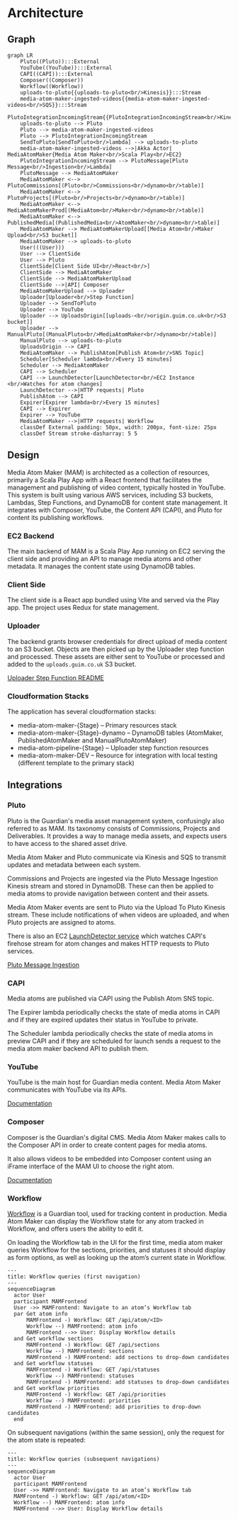 # Architecture

## Graph

```mermaid
graph LR
    Pluto((Pluto)):::External
    YouTube((YouTube)):::External
    CAPI((CAPI)):::External
    Composer((Composer))
    Workflow((Workflow))
    uploads-to-pluto{{uploads-to-pluto<br/>Kinesis}}:::Stream
    media-atom-maker-ingested-videos{{media-atom-maker-ingested-videos<br/>SQS}}:::Stream
    PlutoIntegrationIncomingStream{{PlutoIntegrationIncomingStream<br/>Kinesis}}:::Stream
    uploads-to-pluto --> Pluto
    Pluto --> media-atom-maker-ingested-videos
    Pluto --> PlutoIntegrationIncomingStream
    SendToPluto[SendToPluto<br/>lambda] --> uploads-to-pluto
    media-atom-maker-ingested-videos -->|Akka Actor| MediaAtomMaker{Media Atom Maker<br/>Scala Play<br/>EC2}
    PlutoIntegrationIncomingStream --> PlutoMessage[Pluto Message<br/>Ingestion<br/>Lambda]
    PlutoMessage --> MediaAtomMaker
    MediaAtomMaker <--> PlutoCommissions[(Pluto<br/>Commissions<br/>dynamo<br/>table)]
    MediaAtomMaker <--> PlutoProjects[(Pluto<br/>Projects<br/>dynamo<br/>table)]
    MediaAtomMaker <--> MediaAtomMakerProd[(MediaAtom<br/>Maker<br/>dynamo<br/>table)]
    MediaAtomMaker <--> PublishedMedia[(PublishedMedia<br/>AtomMaker<br/>dynamo<br/>table)]
    MediaAtomMaker --> MediaAtomMakerUpload[[Media Atom<br/>Maker Upload<br/>S3 bucket]]
    MediaAtomMaker --> uploads-to-pluto
    User(((User)))
    User --> ClientSide
    User --> Pluto
    ClientSide[Client Side UI<br/>React<br/>]
    ClientSide --> MediaAtomMaker
    ClientSide --> MediaAtomMakerUpload
    ClientSide -->|API| Composer
    MediaAtomMakerUpload --> Uploader
    Uploader[Uploader<br/>Step Function]
    Uploader --> SendToPluto
    Uploader --> YouTube
    Uploader --> UploadsOrigin[[uploads-<br/>origin.guim.co.uk<br/>S3 bucket]]
    Uploader --> ManualPluto[(ManualPluto<br/>MediaAtomMaker<br/>dynamo<br/>table)]
    ManualPluto --> uploads-to-pluto
    UploadsOrigin --> CAPI
    MediaAtomMaker --> PublishAtom[Publish Atom<br/>SNS Topic]
    Scheduler[Scheduler lambda<br/>Every 15 minutes]
    Scheduler --> MediaAtomMaker
    CAPI --> Scheduler
    CAPI --> LaunchDetector[LaunchDetector<br/>EC2 Instance <br/>Watches for atom changes]
    LaunchDetector -->|HTTP requests| Pluto
    PublishAtom --> CAPI
    Expirer[Expirer lambda<br/>Every 15 minutes]
    CAPI --> Expirer
    Expirer --> YouTube
    MediaAtomMaker -->|HTTP requests| Workflow
    classDef External padding: 50px, width: 200px, font-size: 25px
    classDef Stream stroke-dasharray: 5 5
```

## Design

Media Atom Maker (MAM) is architected as a collection of resources, primarily a Scala Play App with a React frontend
that facilitates the management and publishing of video content, typically hosted in YouTube. This system is built using
various AWS services, including S3 buckets, Lambdas, Step Functions, and DynamoDB for content state management. It
integrates with Composer, YouTube, the Content API (CAPI), and Pluto for content its publishing workflows.

### EC2 Backend

The main backend of MAM is a Scala Play App running on EC2 serving the client side and providing an API to manage media
atoms and other metadata. It manages the content state using DynamoDB tables.

### Client Side

The client side is a React app bundled using Vite and served via the Play app. The project uses Redux for state
management.

### Uploader

The backend grants browser credentials for direct upload of media content to an S3 bucket. Objects are then picked up by
the Uploader step function and processed. These assets are either sent to YouTube or processed and added to the
`uploads.guim.co.uk` S3 bucket.

[Uploader Step Function README](../uploader/README.md)

### Cloudformation Stacks

The application has several cloudformation stacks:

- media-atom-maker-{Stage} – Primary resources stack
- media-atom-maker-{Stage}-dynamo – DynamoDB tables (AtomMaker, PublishedAtomMaker and ManualPlutoAtomMaker)
- media-atom-pipeline-{Stage} – Uploader step function resources
- media-atom-maker-DEV – Resource for integration with local testing (different template to the primary stack)

## Integrations

### Pluto

Pluto is the Guardian's media asset management system, confusingly also referred to as MAM. Its taxonomy consists of
Commissions, Projects and Deliverables. It provides a way to manage media assets, and expects users to have access to
the shared asset drive.

Media Atom Maker and Pluto communicate via Kinesis and SQS to transmit updates and metadata between each system.

Commissions and Projects are ingested via the Pluto Message Ingestion Kinesis stream and stored in DynamoDB. These can
then be applied to media atoms to provide navigation between content and their assets.

Media Atom Maker events are sent to Pluto via the Upload To Pluto Kinesis stream. These include notifications of when
videos are uploaded, and when Pluto projects are assigned to atoms.

There is also an EC2 [LaunchDetector service](https://github.com/guardian/multimedia-launchdetector-v3) which watches CAPI's firehose stream for atom changes and makes HTTP
requests to Pluto services.

[Pluto Message Ingestion](../pluto-message-ingestion/README.md)

### CAPI

Media atoms are published via CAPI using the Publish Atom SNS topic.

The Expirer lambda periodically checks the state of media atoms in CAPI and if they are expired updates their status in
YouTube to private.

The Scheduler lambda periodically checks the state of media atoms in preview CAPI and if they are scheduled for launch sends a
request to the media atom maker backend API to publish them.

### YouTube

YouTube is the main host for Guardian media content. Media Atom Maker communicates with YouTube via its APIs.

[Documentation](08-youtube.md)

### Composer

Composer is the Guardian's digital CMS. Media Atom Maker makes calls to the Composer API in order to create content
pages for media atoms.

It also allows videos to be embedded into Composer content using an iFrame interface of the MAM UI to choose the right
atom.

[Documentation](09-composer-integration.md)

### Workflow

[Workflow](https://github.com/guardian/workflow/) is a Guardian tool, used for tracking content in production. Media Atom Maker can display the Workflow state for any atom tracked in Workflow, and offers users the ability to edit it.

On loading the Workflow tab in the UI for the first time, media atom maker queries Workflow for the sections, priorities, and statuses it should display as form options, as well as looking up the atom’s current state in Workflow.

```mermaid
---
title: Workflow queries (first navigation)
---
sequenceDiagram
  actor User
  participant MAMFrontend
  User ->> MAMFrontend: Navigate to an atom’s Workflow tab
  par Get atom info
      MAMFrontend -) Workflow: GET /api/atom/<ID>
      Workflow --) MAMFrontend: atom info
      MAMFrontend -->> User: Display Workflow details
  and Get workflow sections
      MAMFrontend -) Workflow: GET /api/sections
      Workflow --) MAMFrontend: sections
      MAMFrontend -) MAMFrontend: add sections to drop-down candidates
  and Get workflow statuses
      MAMFrontend -) Workflow: GET /api/statuses
      Workflow --) MAMFrontend: statuses
      MAMFrontend -) MAMFrontend: add statuses to drop-down candidates
  and Get workflow priorities
      MAMFrontend -) Workflow: GET /api/priorities
      Workflow --) MAMFrontend: priorities
      MAMFrontend -) MAMFrontend: add priorities to drop-down candidates
  end
```

On subsequent navigations (within the same session), only the request for the atom state is repeated:

```mermaid
---
title: Workflow queries (subsequent navigations)
---
sequenceDiagram
  actor User
  participant MAMFrontend
  User ->> MAMFrontend: Navigate to an atom’s Workflow tab
  MAMFrontend -) Workflow: GET /api/atom/<ID>
  Workflow --) MAMFrontend: atom info
  MAMFrontend -->> User: Display Workflow details
```
